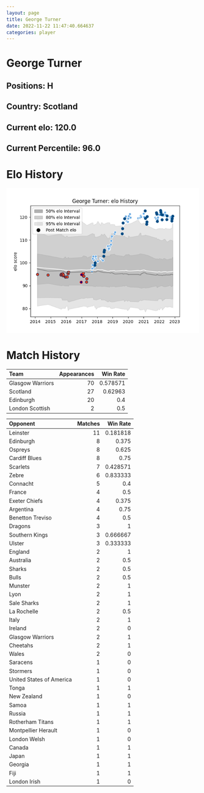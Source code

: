 ```yaml
---  
layout: page  
title: George Turner  
date: 2022-11-22 11:47:40.664637  
categories: player  
---
```

# George Turner

## Positions: H

## Country: Scotland

## Current elo: 120.0

## Current Percentile: 96.0

# Elo History


![elo history](history_GeorgeTurner.png)
# Match History


| Team             |   Appearances |   Win Rate |
|:-----------------|--------------:|-----------:|
| Glasgow Warriors |            70 |   0.578571 |
| Scotland         |            27 |   0.62963  |
| Edinburgh        |            20 |   0.4      |
| London Scottish  |             2 |   0.5      |

| Opponent                 |   Matches |   Win Rate |
|:-------------------------|----------:|-----------:|
| Leinster                 |        11 |   0.181818 |
| Edinburgh                |         8 |   0.375    |
| Ospreys                  |         8 |   0.625    |
| Cardiff Blues            |         8 |   0.75     |
| Scarlets                 |         7 |   0.428571 |
| Zebre                    |         6 |   0.833333 |
| Connacht                 |         5 |   0.4      |
| France                   |         4 |   0.5      |
| Exeter Chiefs            |         4 |   0.375    |
| Argentina                |         4 |   0.75     |
| Benetton Treviso         |         4 |   0.5      |
| Dragons                  |         3 |   1        |
| Southern Kings           |         3 |   0.666667 |
| Ulster                   |         3 |   0.333333 |
| England                  |         2 |   1        |
| Australia                |         2 |   0.5      |
| Sharks                   |         2 |   0.5      |
| Bulls                    |         2 |   0.5      |
| Munster                  |         2 |   1        |
| Lyon                     |         2 |   1        |
| Sale Sharks              |         2 |   1        |
| La Rochelle              |         2 |   0.5      |
| Italy                    |         2 |   1        |
| Ireland                  |         2 |   0        |
| Glasgow Warriors         |         2 |   1        |
| Cheetahs                 |         2 |   1        |
| Wales                    |         2 |   0        |
| Saracens                 |         1 |   0        |
| Stormers                 |         1 |   0        |
| United States of America |         1 |   0        |
| Tonga                    |         1 |   1        |
| New Zealand              |         1 |   0        |
| Samoa                    |         1 |   1        |
| Russia                   |         1 |   1        |
| Rotherham Titans         |         1 |   1        |
| Montpellier Herault      |         1 |   0        |
| London Welsh             |         1 |   0        |
| Canada                   |         1 |   1        |
| Japan                    |         1 |   1        |
| Georgia                  |         1 |   1        |
| Fiji                     |         1 |   1        |
| London Irish             |         1 |   0        |